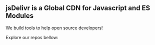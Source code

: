 ## jsDelivr is a Global CDN for Javascript and ES Modules

We build tools to help open source developers!

Explore our repos bellow:
